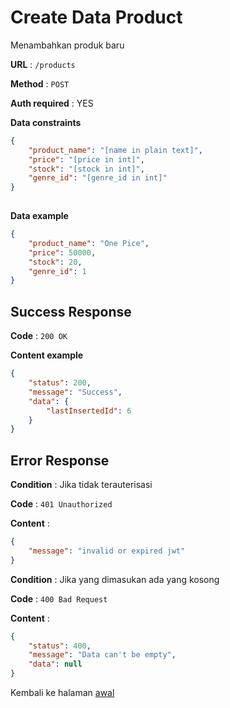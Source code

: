 # Create Data Product

Menambahkan produk baru

**URL** : `/products`

**Method** : `POST`

**Auth required** : YES

**Data constraints**

```json
{
    "product_name": "[name in plain text]",
    "price": "[price in int]",
    "stock": "[stock in int]",
    "genre_id": "[genre_id in int]"
}
      
```

**Data example**

```json
{
    "product_name": "One Pice",
    "price": 50000,
    "stock": 20,
    "genre_id": 1
}
```

## Success Response

**Code** : `200 OK`

**Content example**

```json
{
    "status": 200,
    "message": "Success",
    "data": {
        "lastInsertedId": 6
    }
}
```

## Error Response
**Condition** : Jika tidak terauterisasi

**Code** : `401 Unauthorized`

**Content** :

```json
{
    "message": "invalid or expired jwt"
}
```

**Condition** : Jika yang dimasukan ada yang kosong

**Code** : `400 Bad Request`

**Content** :

```json
{
    "status": 400,
    "message": "Data can't be empty",
    "data": null
}
```

Kembali ke halaman [awal](../README.md)
